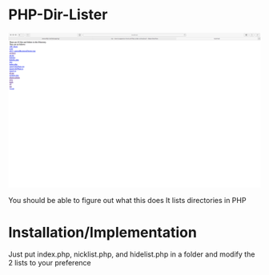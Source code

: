 # PHP-Dir-Lister

![Screenshot](/screenshot.png)

You should be able to figure out what this does
It lists directories in PHP

# Installation/Implementation

Just put index.php, nicklist.php, and hidelist.php in a folder and modify the 2 lists to your preference
